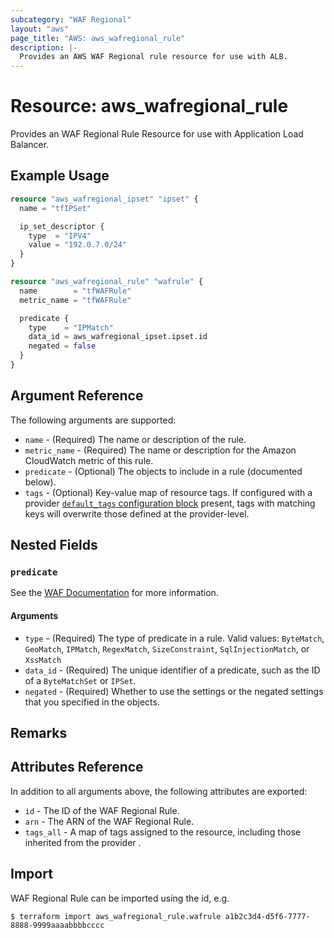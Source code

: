 ```yaml
---
subcategory: "WAF Regional"
layout: "aws"
page_title: "AWS: aws_wafregional_rule"
description: |-
  Provides an AWS WAF Regional rule resource for use with ALB.
---
```


# Resource: aws_wafregional_rule

Provides an WAF Regional Rule Resource for use with Application Load Balancer.

## Example Usage

```terraform
resource "aws_wafregional_ipset" "ipset" {
  name = "tfIPSet"

  ip_set_descriptor {
    type  = "IPV4"
    value = "192.0.7.0/24"
  }
}

resource "aws_wafregional_rule" "wafrule" {
  name        = "tfWAFRule"
  metric_name = "tfWAFRule"

  predicate {
    type    = "IPMatch"
    data_id = aws_wafregional_ipset.ipset.id
    negated = false
  }
}
```

## Argument Reference

The following arguments are supported:

* `name` - (Required) The name or description of the rule.
* `metric_name` - (Required) The name or description for the Amazon CloudWatch metric of this rule.
* `predicate` - (Optional) The objects to include in a rule (documented below).
* `tags` - (Optional) Key-value map of resource tags. If configured with a provider [`default_tags` configuration block](/docs/providers/aws/index.html#default_tags-configuration-block) present, tags with matching keys will overwrite those defined at the provider-level.

## Nested Fields

### `predicate`

See the [WAF Documentation](https://docs.aws.amazon.com/waf/latest/APIReference/API_Predicate.html) for more information.

#### Arguments

* `type` - (Required) The type of predicate in a rule. Valid values: `ByteMatch`, `GeoMatch`, `IPMatch`, `RegexMatch`, `SizeConstraint`, `SqlInjectionMatch`, or `XssMatch`
* `data_id` - (Required) The unique identifier of a predicate, such as the ID of a `ByteMatchSet` or `IPSet`.
* `negated` - (Required) Whether to use the settings or the negated settings that you specified in the objects.

## Remarks

## Attributes Reference

In addition to all arguments above, the following attributes are exported:

* `id` - The ID of the WAF Regional Rule.
* `arn` - The ARN of the WAF Regional Rule.
* `tags_all` - A map of tags assigned to the resource, including those inherited from the provider .

## Import

WAF Regional Rule can be imported using the id, e.g.

```
$ terraform import aws_wafregional_rule.wafrule a1b2c3d4-d5f6-7777-8888-9999aaaabbbbcccc
```
